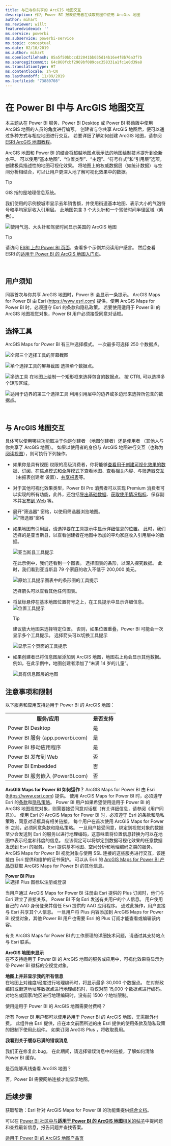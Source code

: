 ```yaml
---
title: 与已与你共享的 ArcGIS 地图交互
description: 作为 Power BI 报表使用者在读取视图中使用 ArcGis 地图
author: mihart
ms.reviewer: willt
featuredvideoid: ''
ms.service: powerbi
ms.subservice: powerbi-service
ms.topic: conceptual
ms.date: 02/10/2019
ms.author: mihart
ms.openlocfilehash: 85a5f50bbccd22041bb035d14b16e4f8b76a3f7b
ms.sourcegitcommit: 64c860fcbf2969bf089cec358331a1fc1e0d39a8
ms.translationtype: HT
ms.contentlocale: zh-CN
ms.lasthandoff: 11/09/2019
ms.locfileid: "73880708"
---
```

# <a name="interacting-with-arcgis-maps-in-power-bi"></a>在 Power BI 中与 ArcGIS 地图交互
本主题从在 Power BI 服务、Power BI Desktop 或 Power BI 移动版中使用 ArcGIS 地图的人员的角度进行编写。 创建者与你共享 ArcGIS 地图后，便可以通过多种方式与相应地图进行交互。  若要详细了解如何创建 ArcGIS 地图，请参阅 [ESRI ArcGIS 地图教程](../visuals/power-bi-visualization-arcgis.md)。

ArcGIS 地图和 Power BI 的结合将超越地图点表示法的地图绘制技术提升到全新水平。 可以使用“基本地图”、“位置类型”、“主题”、“符号样式”和“引用层”选项，创建极具描述性的地图可视化效果。 将地图上的权威数据层（如统计数据）与空间分析相结合，可以让用户更深入地了解可视化效果中的数据。

> [!TIP]
> GIS 指的是地理信息系统。
> 

我们使用的示例按城市显示去年销售额，并使用街道基本地图、表示大小的气泡符号和平均家庭收入引用层。 此地图包含 3 个大头针和一个驾驶时间半径区域（紫色）。

![使用气泡、大头针和驾驶时间显示美国的 ArcGIS 地图](media/power-bi-visualizations-arcgis/power-bi-arcgis-esri-new.png)

> [!TIP]
> 请访问 [ESRI 上的 Power BI 页面](https://www.esri.com/powerbi)，查看多个示例并阅读用户感言。 然后查看 ESRI 的[适用于 Power BI 的 ArcGIS 地图入门页](https://doc.arcgis.com/en/maps-for-powerbi/get-started/about-maps-for-power-bi.htm)。
> 
> 

<br/>

## <a name="user-consent"></a>用户须知
同事首次与你共享 ArcGIS 地图时，Power BI 会显示一条提示。 ArcGIS Maps for Power BI 由 Esri (https://www.esri.com) 提供，使用 ArcGIS Maps for Power BI 时，必须遵守 Esri 的条款和隐私政策。 若要使用适用于 Power BI 的 ArcGIS 地图视觉对象，Power BI 用户必须接受同意对话框。

## <a name="selection-tools"></a>选择工具
ArcGIS Maps for Power BI 有三种选择模式。 一次最多可选择 250 个数据点。

![全部三个选择工具的屏幕截图](media/power-bi-visualizations-arcgis/power-bi-esri-selection-tools2.png)

![单个选择工具的屏幕截图](media/power-bi-visualizations-arcgis/power-bi-esri-selection-single2.png) 选择单个数据点。

![多选工具](media/power-bi-visualizations-arcgis/power-bi-esri-selection-marquee2.png) 在地图上绘制一个矩形框来选择包含的数据点。 按 CTRL 可以选择多个矩形区域。

![适用于边界的第三个选择工具](media/power-bi-visualizations-arcgis/power-bi-esri-selection-reference-layer2.png) 利用引用层中的边界或多边形来选择所包含的数据点。

<br/>

## <a name="interacting-with-an-arcgis-map"></a>与 ArcGIS 地图交互
具体可以使用哪些功能取决于你是创建者  （地图创建者）还是使用者  （其他人与你共享了 ArcGIS 地图）。 如果以使用者的身份与 ArcGIS 地图进行交互（也称为[阅读视图](../consumer/end-user-reading-view.md)），则可执行下列操作。

* 如果你是具有视图  权限的高级消费者，你将能够[查看用于创建可视化效果的数据](../consumer/end-user-show-data.md)、[订阅](../consumer/end-user-subscribe.md)、[在焦点模式和全屏模式下](../consumer/end-user-focus.md)查看地图、[查看相关内容](../consumer/end-user-related.md)、[与筛选器交互](../consumer/end-user-report-filter.md)（由报表创建者  设置）、[共享报表](../service-share-reports.md)等。

* 对于其他可视化效果类型，Power BI Pro  消费者可以实现 Premium 消费者可以实现的所有功能，此外，还包括[导出基础数据](../visuals/power-bi-visualization-export-data.md)、[获取使用情况指标](../service-usage-metrics.md)、保存副本并[发布到 Web](../service-publish-to-web.md) 等。

    
* 展开“筛选器”  窗格，以使用筛选器浏览地图。   
    ![“筛选器”窗格](media/power-bi-visualizations-arcgis/power-bi-filter-newer.png)  
* 如果地图有引用层，请选择要在工具提示中显示详细信息的位置。 此时，我们选择的是亚当斯县，以查看创建者在地图中添加的平均家庭收入引用层中的数据。
  
    ![亚当斯县工具提示](media/power-bi-visualizations-arcgis/power-bi-reference-layer.png)  
  
    在此示例中，我们还看到一个图表。 选择图表的条形，以深入探究数据。 此时，我们看到亚当斯县 79 个家庭的收入不低于 200,000 美元。
  
    ![原始工具提示图表中的条形图的工具提示](media/power-bi-visualizations-arcgis/power-bi-tooltip-chart.png)
  
    选择箭头可以查看其他任何图表。
* 将鼠标悬停在基本地图位置符号之上，在工具提示中显示详细信息。     
  ![位置工具提示](media/power-bi-visualizations-arcgis/power-bi-arcgis-hover.png)
  
  > [!TIP]
  > 建议放大地图来选择特定位置。  否则，如果位置重叠，Power BI 可能会一次显示多个工具提示。 选择箭头可以切换工具提示
  > 
  > ![显示三个页面的工具提示](media/power-bi-visualizations-arcgis/power-bi-3-screens.png)
  > 
  > 
* 如果创建者已将信息图层添加到 ArcGIS 地图，地图右上角会显示其他数据。  例如，在此示例中，地图创建者添加了“未满 14 岁的儿童”。
  
    ![具有信息图层的地图](media/power-bi-visualizations-arcgis/power-bi-demographics.png)

## <a name="considerations-and-limitations"></a>注意事项和限制
以下服务和应用支持适用于 Power BI 的 ArcGIS 地图：

<table>
<tr><th>服务/应用</th><th>是否支持</th></tr>
<tr>
<td>Power BI Desktop</td>
<td>是</td>
</tr>
<tr>
<td>Power BI 服务 (app.powerbi.com)</td>
<td>是</td>
</tr>
<tr>
<td>Power BI 移动应用程序</td>
<td>是</td>
</tr>
<tr>
<td>Power BI 发布到 Web</td>
<td>否</td>
</tr>
<tr>
<td>Power BI Embedded</td>
<td>否</td>
</tr>
<tr>
<td>Power BI 服务嵌入 (PowerBI.com)</td>
<td>否</td>
</tr>
</table>

**ArcGIS Maps for Power BI 如何运作？**
ArcGIS Maps for Power BI 由 Esri (https://www.esri.com) 提供。 使用 ArcGIS Maps for Power BI 时，必须遵守 Esri 的[条款](https://go.microsoft.com/fwlink/?LinkID=8263222)和[隐私策略](https://go.microsoft.com/fwlink/?LinkID=826323)。 Power BI 用户如果希望使用适用于 Power BI 的 ArcGIS 地图视觉对象，则需要接受同意对话框（有关详细信息，请参阅《用户同意》）。  使用 Esri 的 ArcGIS Maps for Power BI 时，必须遵守 Esri 的条款和隐私策略，同意对话框具有相关链接。 每个用户在首次使用 ArcGIS Maps for Power BI 之前，必须同意条款和隐私策略。 一旦用户接受同意，绑定到视觉对象的数据至少会发送到 Esri 的服务以进行地理编码，这意味着将位置信息转换为可以在地图中表示经度和纬度的信息。 应该假定可以将绑定到数据可视化效果的任意数据发送到 Esri 的服务。 Esri 提供基本地图、空间分析和地理编码之类的服务。ArcGIS Maps for Power BI 视觉对象与使用 SSL 连接的这些服务进行交互，该连接由 Esri 提供和维护的证书保护。 可以从 Esri 的 [ArcGIS Maps for Power BI 产品页](https://www.esri.com/powerbi)获取 ArcGIS Maps for Power BI 的其他信息。

**Power BI Plus**    
![选择 Plus 图标以注册或登录](media/power-bi-visualizations-arcgis/power-bi-plus.png)

当用户通过 ArcGIS Maps for Power BI 注册由 Esri 提供的 Plus 订阅时，他们与 Esri 建立了直接关系。 Power BI 不向 Esri 发送有关用户的个人信息。 用户使用自己的 AAD 身份登录并信任 Esri 提供的 AAD 应用程序。 通过此操作，用户直接与 Esri 共享其个人信息。 一旦用户将 Plus 内容添加到 ArcGIS Maps for Power BI 视觉对象，其他 Power BI 用户也需要 Esri 的 Plus 订阅才能查看或编辑该内容。 

有关 ArcGIS Maps for Power BI 的工作原理的详细技术问题，请通过其支持站点与 Esri 联系。

**ArcGIS 地图未显示**    
在不支持适用于 Power BI 的 ArcGIS 地图的服务或应用中，可视化效果将显示为带 Power BI 徽标的空视觉对象。

**地图上并非显示我的所有信息**    
在地图上对维度/经度进行地理编码时，将显示最多 30,000 个数据点。 在对邮政编码或街道地址等数据点进行地理编码时，将仅对前 15,000 个数据点进行编码。 对地名或国家/地区进行地理编码时，没有前 1500 个地址限制。

使用适用于 Power BI 的 ArcGIS 地图需要付费吗？ 

所有 Power BI 用户都可以使用适用于 Power BI 的 ArcGIS 地图，无需额外付费。 此组件由 Esri  提供，应在本文前面所述的由 Esri  提供的使用条款及隐私政策的限制下使用此组件。 如果订阅 ArcGIS Plus  ，将收取费用。

**我看到关于缓存已满的错误消息**

我们正在修复此 bug。  在此期间，请选择错误消息中的链接，了解如何清除 Power BI 缓存。

是否能够离线查看 ArcGIS 地图？ 

否，Power BI 需要网络连接才能显示地图。

## <a name="next-steps"></a>后续步骤
获取帮助：Esri  针对 ArcGIS Maps for Power BI  的功能集提供[综合文档](https://go.microsoft.com/fwlink/?LinkID=828772)。

可以在 [Power BI 社区中与**适用于 Power BI 的 ArcGIS 地图**相关的帖子](https://go.microsoft.com/fwlink/?LinkID=828771)中提问题和查找最新信息，报告问题并查找答案。


[适用于 Power BI 的 ArcGIS 地图产品页](https://www.esri.com/powerbi)
